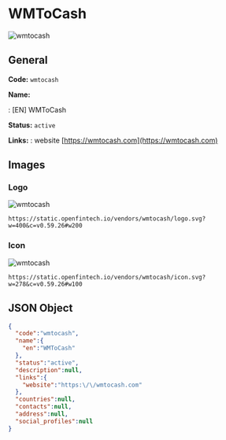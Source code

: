 
# WMToCash 
![wmtocash](https://static.openfintech.io/vendors/wmtocash/logo.svg?w=400&c=v0.59.26#w200)  

## General 
 
**Code:** `wmtocash` 
 
**Name:** 
 
:	[EN] WMToCash 
 
**Status:** `active` 
 
**Links:** 
: website [https://wmtocash.com](https://wmtocash.com) 
 

## Images 

### Logo 
 
![wmtocash](https://static.openfintech.io/vendors/wmtocash/logo.svg?w=400&c=v0.59.26#w200)  

```
https://static.openfintech.io/vendors/wmtocash/logo.svg?w=400&c=v0.59.26#w200
```  

### Icon 
 
![wmtocash](https://static.openfintech.io/vendors/wmtocash/icon.svg?w=278&c=v0.59.26#w100)  

```
https://static.openfintech.io/vendors/wmtocash/icon.svg?w=278&c=v0.59.26#w100
```  

## JSON Object 

```json
{
  "code":"wmtocash",
  "name":{
    "en":"WMToCash"
  },
  "status":"active",
  "description":null,
  "links":{
    "website":"https:\/\/wmtocash.com"
  },
  "countries":null,
  "contacts":null,
  "address":null,
  "social_profiles":null
}
```  
